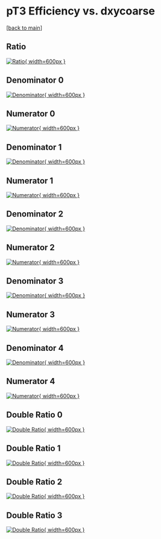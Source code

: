 # pT3 Efficiency vs. dxycoarse

[[back to main](./)]



## Ratio

[![Ratio](../mtv/var/pT3_base_211_1_eff_dxycoarse.png){ width=600px }](../mtv/var/pT3_base_211_1_eff_dxycoarse.pdf)

## Denominator 0

[![Denominator](../mtv/den/pT3_base_211_1_eff_dxycoarse_den0.png){ width=600px }](../mtv/den/pT3_base_211_1_eff_dxycoarse_den0.pdf)

## Numerator 0

[![Numerator](../mtv/num/pT3_base_211_1_eff_dxycoarse_num0.png){ width=600px }](../mtv/num/pT3_base_211_1_eff_dxycoarse_num0.pdf)

## Denominator 1

[![Denominator](../mtv/den/pT3_base_211_1_eff_dxycoarse_den1.png){ width=600px }](../mtv/den/pT3_base_211_1_eff_dxycoarse_den1.pdf)

## Numerator 1

[![Numerator](../mtv/num/pT3_base_211_1_eff_dxycoarse_num1.png){ width=600px }](../mtv/num/pT3_base_211_1_eff_dxycoarse_num1.pdf)

## Denominator 2

[![Denominator](../mtv/den/pT3_base_211_1_eff_dxycoarse_den2.png){ width=600px }](../mtv/den/pT3_base_211_1_eff_dxycoarse_den2.pdf)

## Numerator 2

[![Numerator](../mtv/num/pT3_base_211_1_eff_dxycoarse_num2.png){ width=600px }](../mtv/num/pT3_base_211_1_eff_dxycoarse_num2.pdf)

## Denominator 3

[![Denominator](../mtv/den/pT3_base_211_1_eff_dxycoarse_den3.png){ width=600px }](../mtv/den/pT3_base_211_1_eff_dxycoarse_den3.pdf)

## Numerator 3

[![Numerator](../mtv/num/pT3_base_211_1_eff_dxycoarse_num3.png){ width=600px }](../mtv/num/pT3_base_211_1_eff_dxycoarse_num3.pdf)

## Denominator 4

[![Denominator](../mtv/den/pT3_base_211_1_eff_dxycoarse_den4.png){ width=600px }](../mtv/den/pT3_base_211_1_eff_dxycoarse_den4.pdf)

## Numerator 4

[![Numerator](../mtv/num/pT3_base_211_1_eff_dxycoarse_num4.png){ width=600px }](../mtv/num/pT3_base_211_1_eff_dxycoarse_num4.pdf)

## Double Ratio 0

[![Double Ratio](../mtv/ratio/pT3_base_211_1_eff_dxycoarse_ratio0.png){ width=600px }](../mtv/ratio/pT3_base_211_1_eff_dxycoarse_ratio0.pdf)

## Double Ratio 1

[![Double Ratio](../mtv/ratio/pT3_base_211_1_eff_dxycoarse_ratio1.png){ width=600px }](../mtv/ratio/pT3_base_211_1_eff_dxycoarse_ratio1.pdf)

## Double Ratio 2

[![Double Ratio](../mtv/ratio/pT3_base_211_1_eff_dxycoarse_ratio2.png){ width=600px }](../mtv/ratio/pT3_base_211_1_eff_dxycoarse_ratio2.pdf)

## Double Ratio 3

[![Double Ratio](../mtv/ratio/pT3_base_211_1_eff_dxycoarse_ratio3.png){ width=600px }](../mtv/ratio/pT3_base_211_1_eff_dxycoarse_ratio3.pdf)

